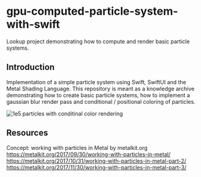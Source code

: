# gpu-computed-particle-system-with-swift
Lookup project demonstrating how to compute and render basic particle systems.

## Introduction
Implementation of a simple particle system using Swift, SwiftUI and the Metal Shading Language. This repository is meant as a knowledge archive demonstrating how to create basic particle systems, how to implement a gaussian blur render pass and conditional / positional coloring of particles.

![1e5 particles with conditinal color rendering](https://github.com/julianlork/gpu-computed-particle-system-with-swift/assets/118125250/5b0e580a-04fd-4489-9542-76ea29272795)



## Resources

Concept: working with particles in Metal by metalkit.org  
https://metalkit.org/2017/09/30/working-with-particles-in-metal/
https://metalkit.org/2017/10/31/working-with-particles-in-metal-part-2/  
https://metalkit.org/2017/11/30/working-with-particles-in-metal-part-3/  
